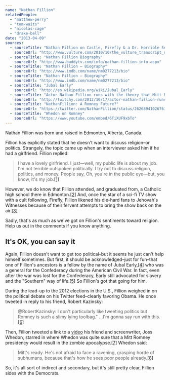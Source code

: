 ```yaml
---
name: "Nathan Fillion"
relatedPeople:
  - "matthew-perry"
  - "tom-waits"
  - "nicolas-cage"
  - "drake-bell"
date: "2013-04-09"
sources:
  - sourceTitle: "Nathan Fillion on Castle, Firefly & a Dr. Horrible Sequel"
    sourceUrl: "http://www.vulture.com/2010/10/the_vulture_transcript_nathan.html"
  - sourceTitle: "Nathan Fillion Biography"
    sourceUrl: "http://www.buddytv.com/info/nathan-fillion-info.aspx"
  - sourceTitle: "Nathan Fillion – Biography"
    sourceUrl: "http://www.imdb.com/name/nm0277213/bio"
  - sourceTitle: "Nathan Fillion – Biography"
    sourceUrl: "http://www.imdb.com/name/nm0277213/bio"
  - sourceTitle: "Jubal Early"
    sourceUrl: "http://en.wikipedia.org/wiki/Jubal_Early"
  - sourceTitle: "Actor Nathan Fillion runs with the theory that Mitt Romney is a 'slimy, lying toolbag.'"
    sourceUrl: "http://twitchy.com/2012/10/17/actor-nathan-fillion-runs-with-theory-that-mitt-romney-is-a-slimy-lying-toolbag/"
  - sourceTitle: "NathanFillion: A Romney Future?"
    sourceUrl: "https://twitter.com/NathanFillion/status/262689410267611138"
  - sourceTitle: "Whedon on Romney"
    sourceUrl: "https://www.youtube.com/embed/6TiXUF9xbTo"
---
```


Nathan Fillion was born and raised in Edmonton, Alberta, Canada.

Fillion has explicitly stated that he doesn't want to discuss religion–or politics. Strangely, the topic came up when an interviewer asked him if he had a girlfriend. Fillion replied:

>I have a lovely girlfriend. I just—well, my public life is about my job. I'm not terrible outspoken politically. I try not to discuss religion, politics, and money. People say, Oh, you're in the public eye—but, you know, it's my job.<a class="source-citation" href="http://www.vulture.com/2010/10/the_vulture_transcript_nathan.html" title="Nathan Fillion on Castle, Firefly &amp; a Dr. Horrible Sequel">[1]</a>

However, we do know that Fillion attended, and graduated from, a Catholic high school there in Edmonton.<a class="source-citation" href="http://www.buddytv.com/info/nathan-fillion-info.aspx" title="Nathan Fillion Biography">[2]</a> And, once the star of a sci-fi TV show with a cult following, Firefly, Fillion likened his die-hard fans to Jehovah's Witnesses because of their fervent attempts to bring the show back on the air.<a class="source-citation" href="http://www.imdb.com/name/nm0277213/bio" title="Nathan Fillion – Biography">[3]</a>

Sadly, that's as much as we've got on Fillion's sentiments toward religion. Help us out in the comments if you know anything.


## It's OK, you can say it

Again, Fillion doesn't want to get too political–but it seems he just can't help himself sometimes. But first, it should be acknowledged–just for fun–that one of Fillion's ancestors is a fellow by the name of Jubal Early,<a class="source-citation" href="http://www.imdb.com/name/nm0277213/bio" title="Nathan Fillion – Biography">[4]</a> who was a general for the Confederacy during the American Civil War. In fact, even after the war was lost for the Confederacy, Early still advocated for slavery and the "Southern" way of life.<a class="source-citation" href="http://en.wikipedia.org/wiki/Jubal_Early" title="Jubal Early">[5]</a> So Fillion's got that going for him.

During the lead-up to the 2012 elections in the U.S., Fillion weighed in on the political debate on his Twitter feed–clearly favoring Obama. He once tweeted in reply to his friend, Robert Kazinsky:

>@RobertKazinsky: I don't particularly like tweeting politics but Romney is such a slimy lying toolbag." …I'm gonna say run with this.<a class="source-citation" href="http://twitchy.com/2012/10/17/actor-nathan-fillion-runs-with-theory-that-mitt-romney-is-a-slimy-lying-toolbag/" title="Actor Nathan Fillion runs with the theory that Mitt Romney is a &apos;slimy, lying toolbag.&apos;">[6]</a>

Then, Fillion tweeted a link to a [video](https://www.youtube.com/embed/6TiXUF9xbTo) his friend and screenwriter, Joss Whedon, starred in where Whedon was quite sure that a Mitt Romney presidency would result in the zombie apocalypse.<a class="source-citation" href="https://twitter.com/NathanFillion/status/262689410267611138" title="NathanFillion: A Romney Future?">[7]</a> Whedon said:

>Mitt's ready. He's not afraid to face a ravening, grasping horde of subhumans, because that's how he sees poor people already.<a class="source-citation" href="https://www.youtube.com/embed/6TiXUF9xbTo" title="Whedon on Romney">[8]</a>

So, it's all sort of indirect and secondary, but it's still pretty clear, Fillion sides with the Democrats.